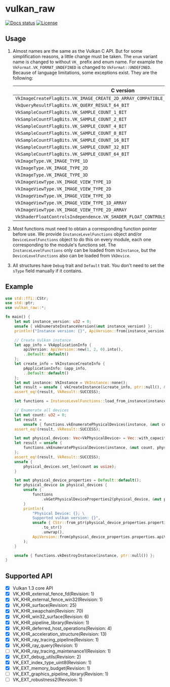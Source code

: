 # vulkan_raw

[![Docs status](https://docs.rs/vulkan_raw/badge.svg)](https://docs.rs/vulkan_raw)
[![License](https://img.shields.io/badge/license-MIT-blue.svg)](https://raw.githubusercontent.com/aisinker/vulkan_raw/master/LICENSE)

## Usage

1. Almost names are the same as the Vulkan C API. But for some simplification reasons, a little change must be taken. The `enum` variant name is changed to without `VK_` prefix and enum name. For example the `VkFormat.VK_FORMAT_UNDEFINED` is changed to `VkFormat::UNDEFINED`. Because of language limitations, some exceptions exist. They are the following:

    | C version | Corresponding vulkan_raw version|
    | ------ | ------ |
    | `VkImageCreateFlagBits.VK_IMAGE_CREATE_2D_ARRAY_COMPATIBLE_BIT` | `VkImageCreateFlagBits::IC_2D_ARRAY_COMPATIBLE_BIT` |
    | `VkQueryResultFlagBits.VK_QUERY_RESULT_64_BIT` | `VkQueryResultFlagBits::U64_BIT` |
    | `VkSampleCountFlagBits.VK_SAMPLE_COUNT_1_BIT` | `VkSampleCountFlagBits::SC_1_BIT` |
    | `VkSampleCountFlagBits.VK_SAMPLE_COUNT_2_BIT` | `VkSampleCountFlagBits::SC_2_BIT` |
    | `VkSampleCountFlagBits.VK_SAMPLE_COUNT_4_BIT` | `VkSampleCountFlagBits::SC_4_BIT` |
    | `VkSampleCountFlagBits.VK_SAMPLE_COUNT_8_BIT` | `VkSampleCountFlagBits::SC_8_BIT` |
    | `VkSampleCountFlagBits.VK_SAMPLE_COUNT_16_BIT` | `VkSampleCountFlagBits::SC_16_BIT` |
    | `VkSampleCountFlagBits.VK_SAMPLE_COUNT_32_BIT` | `VkSampleCountFlagBits::SC_32_BIT` |
    | `VkSampleCountFlagBits.VK_SAMPLE_COUNT_64_BIT` | `VkSampleCountFlagBits::SC_64_BIT` |
    | `VkImageType.VK_IMAGE_TYPE_1D` | `VkImageType::IT_1D` |
    | `VkImageType.VK_IMAGE_TYPE_2D` | `VkImageType::IT_2D` |
    | `VkImageType.VK_IMAGE_TYPE_3D` | `VkImageType::IT_3D` |
    | `VkImageViewType.VK_IMAGE_VIEW_TYPE_1D` | `VkImageViewType::IVT_1D` |
    | `VkImageViewType.VK_IMAGE_VIEW_TYPE_2D` | `VkImageViewType::IVT_2D` |
    | `VkImageViewType.VK_IMAGE_VIEW_TYPE_3D` | `VkImageViewType::IVT_3D` |
    | `VkImageViewType.VK_IMAGE_VIEW_TYPE_1D_ARRAY` | `VkImageViewType::IVT_1D_ARRAY` |
    | `VkImageViewType.VK_IMAGE_VIEW_TYPE_2D_ARRAY` | `VkImageViewType::IVT_2D_ARRAY` |
    | `VkShaderFloatControlsIndependence.VK_SHADER_FLOAT_CONTROLS_INDEPENDENCE_32_BIT_ONLY` | `VkShaderFloatControlsIndependence::F32_BIT_ONLY` |

2. Most functions must need to obtain a corresponding function pointer before use. We provide `InstanceLevelFunctions` object and/or `DeviceLevelFunctions` object to do this on every module, each one corresponding to the module's functions set. The `InstanceLevelFunctions` only can be loaded from `VkInstance`, but the `DeviceLevelFunctions` also can be loaded from `VkDevice`.
3. All structures have `Debug` trait and `Default` trait. You don't need to set the `sType` field manually if it contains.
## Example

```rust
use std::ffi::CStr;
use std::ptr;
use vulkan_raw::*;

fn main() {
    let mut instance_version: u32 = 0;
    unsafe { vkEnumerateInstanceVersion(&mut instance_version) };
    println!("Instance version: {}", ApiVersion::from(instance_version));

    // Create Vulkan instance
    let app_info = VkApplicationInfo {
        apiVersion: ApiVersion::new(1, 2, 0).into(),
        ..Default::default()
    };
    let create_info = VkInstanceCreateInfo {
        pApplicationInfo: &app_info,
        ..Default::default()
    };
    let mut instance: VkInstance = VkInstance::none();
    let result = unsafe { vkCreateInstance(&create_info, ptr::null(), &mut instance) };
    assert_eq!(result, VkResult::SUCCESS);

    let functions = InstanceLevelFunctions::load_from_instance(instance);

    // Enumerate all devices
    let mut count: u32 = 0;
    let result =
        unsafe { functions.vkEnumeratePhysicalDevices(instance, &mut count, ptr::null_mut()) };
    assert_eq!(result, VkResult::SUCCESS);

    let mut physical_devices: Vec<VkPhysicalDevice> = Vec::with_capacity(count as usize);
    let result = unsafe {
        functions.vkEnumeratePhysicalDevices(instance, &mut count, physical_devices.as_mut_ptr())
    };
    assert_eq!(result, VkResult::SUCCESS);
    unsafe {
        physical_devices.set_len(count as usize);
    }

    let mut physical_device_properties = Default::default();
    for physical_device in physical_devices {
        unsafe {
            functions
                .vkGetPhysicalDeviceProperties2(physical_device, &mut physical_device_properties);
        }
        println!(
            "Physical Device: {}; \
            Supported vulkan version: {}",
            unsafe { CStr::from_ptr(physical_device_properties.properties.deviceName.as_ptr()) }
                .to_str()
                .unwrap(),
            ApiVersion::from(physical_device_properties.properties.apiVersion)
        );
    }

    unsafe { functions.vkDestroyInstance(instance, ptr::null()) };
}
```

## Supported API

- [x] Vulkan 1.3 core API
- [x] VK_KHR_external_fence_fd(Revision: 1)
- [x] VK_KHR_external_fence_win32(Revision: 1)
- [x] VK_KHR_surface(Revision: 25)
- [x] VK_KHR_swapchain(Revision: 70)
- [x] VK_KHR_win32_surface(Revision: 6)
- [x] VK_KHR_pipeline_library(Revision: 1)
- [x] VK_KHR_deferred_host_operations(Revision: 4)
- [x] VK_KHR_acceleration_structure(Revision: 13)
- [x] VK_KHR_ray_tracing_pipeline(Revision: 1)
- [x] VK_KHR_ray_query(Revision: 1)
- [ ] VK_KHR_ray_tracing_maintenance1(Revision: 1)
- [x] VK_EXT_debug_utils(Revision: 2)
- [x] VK_EXT_index_type_uint8(Revision: 1)
- [x] VK_EXT_memory_budget(Revision: 1)
- [ ] VK_EXT_graphics_pipeline_library(Revision: 1)
- [ ] VK_EXT_robustness2(Revision: 1)